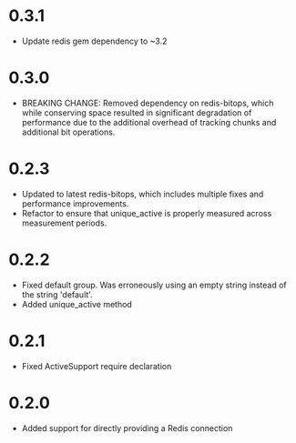 # 0.3.1

  * Update redis gem dependency to ~3.2

# 0.3.0

  * BREAKING CHANGE:  Removed dependency on redis-bitops, which
  while conserving space resulted in significant degradation of
  performance due to the additional overhead of tracking chunks
  and additional bit operations.

# 0.2.3

  * Updated to latest redis-bitops, which includes multiple fixes
  and performance improvements.
  * Refactor to ensure that unique_active is properly measured
  across measurement periods.

# 0.2.2

  * Fixed default group.  Was erroneously using an empty string
  instead of the string 'default'.
  * Added unique_active method

# 0.2.1

  * Fixed ActiveSupport require declaration

# 0.2.0

  * Added support for directly providing a Redis connection
